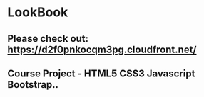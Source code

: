 # LookBook 
## Please check out: https://d2f0pnkocqm3pg.cloudfront.net/
## Course Project - HTML5 CSS3 Javascript Bootstrap..
